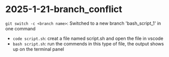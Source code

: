 # 2025-1-21-branch_conflict

`git switch -c <branch name>`: Switched to a new branch 'bash_script_1' in one command


- `code script.sh`: creat a file named script.sh and open the file in vscode
- `bash script.sh`: run the commends in this type of file, the output shows up on the terminal panel
